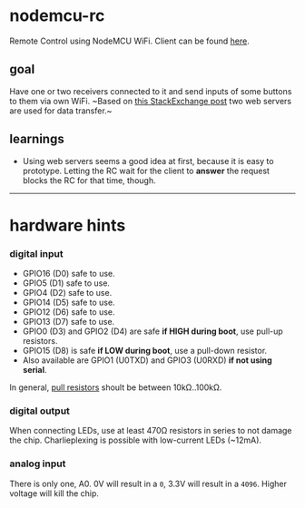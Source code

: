 # nodemcu-rc
Remote Control using NodeMCU WiFi. Client can be found [here](https://github.com/dixx/nodemcu-rc-client).

## goal
Have one or two receivers connected to it and send inputs of some buttons to them via own WiFi.
~Based on [this StackExchange post](https://iot.stackexchange.com/questions/1814/esp8266-without-web-page/1815#1815) two web servers are used for data transfer.~

## learnings
- Using web servers seems a good idea at first, because it is easy to prototype. Letting the RC wait for the client to **answer** the request blocks the RC for that time, though.

---
# hardware hints

### digital input

- GPIO16 (D0) safe to use.
- GPIO5 (D1) safe to use.
- GPIO4 (D2) safe to use.
- GPIO14 (D5) safe to use.
- GPIO12 (D6) safe to use.
- GPIO13 (D7) safe to use.
- GPIO0 (D3) and GPIO2 (D4) are safe **if HIGH during boot**, use pull-up resistors.
- GPIO15 (D8) is safe **if LOW during boot**, use a pull-down resistor.
- Also available are GPIO1 (U0TXD) and GPIO3 (U0RXD) **if not using serial**.

In general, [pull resistors](https://en.wikipedia.org/wiki/Pull-up_resistor) shoult be between 10kΩ..100kΩ.

### digital output

When connecting LEDs, use at least 470Ω resistors in series to not damage the chip.
Charlieplexing is possible with low-current LEDs (~12mA).

### analog input

There is only one, A0.
0V will result in a `0`, 3.3V will result in a `4096`. Higher voltage will kill the chip.
